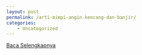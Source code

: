 ```yaml
---
layout: post
permalink: /arti-mimpi-angin-kencang-dan-banjir/
categories:
    - Uncategorized
---
```


[Baca Selengkapnya](/05)